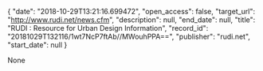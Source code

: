 {
  "date": "2018-10-29T13:21:16.699472", 
  "open_access": false, 
  "target_url": "http://www.rudi.net/news.cfm", 
  "description": null, 
  "end_date": null, 
  "title": "RUDI : Resource for Urban Design Information", 
  "record_id": "20181029T132116/1wt7NcP7ftAb//MWouhPPA==", 
  "publisher": "rudi.net", 
  "start_date": null
}

None